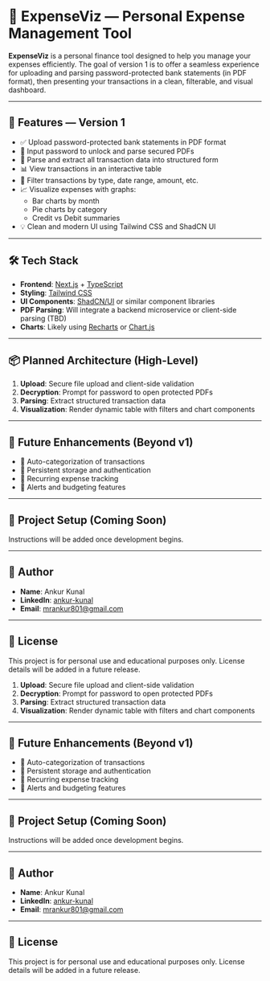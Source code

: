 # 💸 ExpenseViz — Personal Expense Management Tool

**ExpenseViz** is a personal finance tool designed to help you manage your expenses efficiently. The goal of version 1 is to offer a seamless experience for uploading and parsing password-protected bank statements (in PDF format), then presenting your transactions in a clean, filterable, and visual dashboard.

---

## 🚀 Features — Version 1

- ✅ Upload password-protected bank statements in PDF format  
- 🔐 Input password to unlock and parse secured PDFs  
- 📄 Parse and extract all transaction data into structured form  
- 📊 View transactions in an interactive table  
- 🔎 Filter transactions by type, date range, amount, etc.  
- 📈 Visualize expenses with graphs:
  - Bar charts by month
  - Pie charts by category
  - Credit vs Debit summaries  
- 💡 Clean and modern UI using Tailwind CSS and ShadCN UI

---

## 🛠️ Tech Stack

- **Frontend**: [Next.js](https://nextjs.org/) + [TypeScript](https://www.typescriptlang.org/)
- **Styling**: [Tailwind CSS](https://tailwindcss.com/)
- **UI Components**: [ShadCN/UI](https://ui.shadcn.com/) or similar component libraries
- **PDF Parsing**: Will integrate a backend microservice or client-side parsing (TBD)
- **Charts**: Likely using [Recharts](https://recharts.org/) or [Chart.js](https://www.chartjs.org/)

---

## 📦 Planned Architecture (High-Level)
1. **Upload**: Secure file upload and client-side validation
2. **Decryption**: Prompt for password to open protected PDFs
3. **Parsing**: Extract structured transaction data
4. **Visualization**: Render dynamic table with filters and chart components

---

## 📌 Future Enhancements (Beyond v1)

- 🔄 Auto-categorization of transactions
- 💾 Persistent storage and authentication
- 📅 Recurring expense tracking
- 🔔 Alerts and budgeting features

---

## 📁 Project Setup (Coming Soon)

Instructions will be added once development begins.

---

## 👤 Author

- **Name**: Ankur Kunal  
- **LinkedIn**: [ankur-kunal](https://www.linkedin.com/in/ankur-kunal-54284a190/)  
- **Email**: mrankur801@gmail.com

---

## 📝 License

This project is for personal use and educational purposes only. License details will be added in a future release.

1. **Upload**: Secure file upload and client-side validation
2. **Decryption**: Prompt for password to open protected PDFs
3. **Parsing**: Extract structured transaction data
4. **Visualization**: Render dynamic table with filters and chart components

---

## 📌 Future Enhancements (Beyond v1)

- 🔄 Auto-categorization of transactions
- 💾 Persistent storage and authentication
- 📅 Recurring expense tracking
- 🔔 Alerts and budgeting features

---

## 📁 Project Setup (Coming Soon)

Instructions will be added once development begins.

---

## 👤 Author

- **Name**: Ankur Kunal  
- **LinkedIn**: [ankur-kunal](https://www.linkedin.com/in/ankur-kunal-54284a190/)  
- **Email**: mrankur801@gmail.com

---

## 📝 License

This project is for personal use and educational purposes only. License details will be added in a future release.
